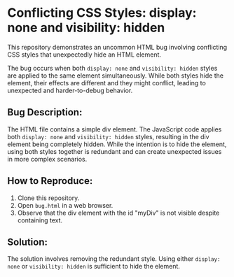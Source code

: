 # Conflicting CSS Styles: display: none and visibility: hidden

This repository demonstrates an uncommon HTML bug involving conflicting CSS styles that unexpectedly hide an HTML element.

The bug occurs when both `display: none` and `visibility: hidden` styles are applied to the same element simultaneously.  While both styles hide the element, their effects are different and they might conflict, leading to unexpected and harder-to-debug behavior.

## Bug Description:
The HTML file contains a simple div element. The JavaScript code applies both `display: none` and `visibility: hidden` styles, resulting in the div element being completely hidden. While the intention is to hide the element, using both styles together is redundant and can create unexpected issues in more complex scenarios.

## How to Reproduce:
1. Clone this repository.
2. Open `bug.html` in a web browser.
3. Observe that the div element with the id "myDiv" is not visible despite containing text.

## Solution:
The solution involves removing the redundant style. Using either `display: none` or `visibility: hidden` is sufficient to hide the element.